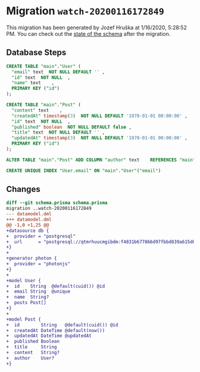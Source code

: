 # Migration `watch-20200116172849`

This migration has been generated by Jozef Hruška at 1/16/2020, 5:28:52 PM.
You can check out the [state of the schema](./schema.prisma) after the migration.

## Database Steps

```sql
CREATE TABLE "main"."User" (
  "email" text  NOT NULL DEFAULT '' ,
  "id" text  NOT NULL  ,
  "name" text    ,
  PRIMARY KEY ("id")
);

CREATE TABLE "main"."Post" (
  "content" text    ,
  "createdAt" timestamp(3)  NOT NULL DEFAULT '1970-01-01 00:00:00' ,
  "id" text  NOT NULL  ,
  "published" boolean  NOT NULL DEFAULT false ,
  "title" text  NOT NULL DEFAULT '' ,
  "updatedAt" timestamp(3)  NOT NULL DEFAULT '1970-01-01 00:00:00' ,
  PRIMARY KEY ("id")
);

ALTER TABLE "main"."Post" ADD COLUMN "author" text    REFERENCES "main"."User"("id") ON DELETE SET NULL;

CREATE UNIQUE INDEX "User.email" ON "main"."User"("email")
```

## Changes

```diff
diff --git schema.prisma schema.prisma
migration ..watch-20200116172849
--- datamodel.dml
+++ datamodel.dml
@@ -1,0 +1,25 @@
+datasource db {
+  provider = "postgresql"
+  url      = "postgresql://qtmrhuucmgibdm:f4831b677866d97fbbd839a615d0797ec9c685e57f94cc1ff208f30fceb8afeb@ec2-46-137-173-221.eu-west-1.compute.amazonaws.com/d2no7tpsdocnbt?schema=main&sslmode=prefer"
+}
+
+generator photon {
+  provider = "photonjs"
+}
+
+model User {
+  id    String  @default(cuid()) @id
+  email String  @unique
+  name  String?
+  posts Post[]
+}
+
+model Post {
+  id        String   @default(cuid()) @id
+  createdAt DateTime @default(now())
+  updatedAt DateTime @updatedAt
+  published Boolean
+  title     String
+  content   String?
+  author    User?
+}
```


